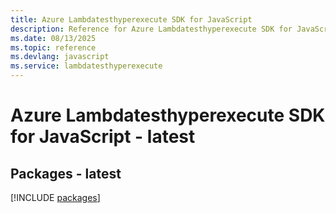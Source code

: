 ```yaml
---
title: Azure Lambdatesthyperexecute SDK for JavaScript
description: Reference for Azure Lambdatesthyperexecute SDK for JavaScript
ms.date: 08/13/2025
ms.topic: reference
ms.devlang: javascript
ms.service: lambdatesthyperexecute
---
```

# Azure Lambdatesthyperexecute SDK for JavaScript - latest
## Packages - latest
[!INCLUDE [packages](lambdatesthyperexecute-index.md)]